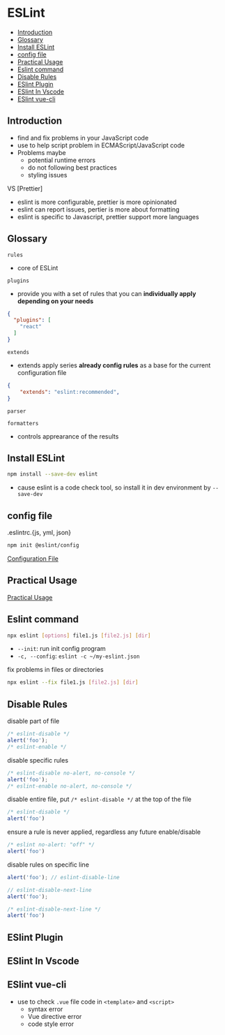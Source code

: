 # ESLint

* [Introduction](#introduction)
* [Glossary](#glossary)
* [Install ESLint](#install-eslint)
* [config file](#config-file)
* [Practical Usage](#practical-usage)
* [Eslint command](#eslint-command)
* [Disable Rules](#disable-rules)
* [ESlint Plugin](#eslint-plugin)
* [ESlint In Vscode](#eslint-in-vscode)
* [ESlint vue-cli](#eslint-vue-cli)

## Introduction

- find and fix problems in your JavaScript code
- use to help script problem in ECMAScript/JavaScript code
- Problems maybe
  - potential runtime errors
  - do not following best practices
  - styling issues

VS [Prettier]

- eslint is more configurable, prettier is more opinionated
- eslint can report issues, pertier is more about formatting
- eslint is specific to Javascript, prettier support more languages

## Glossary

`rules`

- core of ESLint

`plugins`

- provide you with a set of rules that you can **individually apply depending on your needs**

```json
{
  "plugins": [
    "react"
  ]
}
```

`extends`

- extends apply series **already config rules** as a base for the current configuration file

```json
{
    "extends": "eslint:recommended",
}
```

`parser`

`formatters`

- controls apprearance of the results

## Install ESLint

```bash
npm install --save-dev eslint
```

- cause eslint is a code check tool, so install it in dev environment by `--save-dev`

## config file

.eslintrc.{js, yml, json}

```bash
npm init @eslint/config
```

[Configuration File](eslint-configuration-file.md)

## Practical Usage

[Practical Usage](eslint-practical-usage.md)

## Eslint command

```bash
npx eslint [options] file1.js [file2.js] [dir]
```

- `--init`: run init config program
- `-c, --config`: `eslint -c ~/my-eslint.json`

fix problems in files or directories

```bash
npx eslint --fix file1.js [file2.js] [dir]
```

## Disable Rules

disable part of file

```js
/* eslint-disable */
alert('foo');
/* eslint-enable */
```

disable specific rules

```js
/* eslint-disable no-alert, no-console */
alert('foo');
/* eslint-enable no-alert, no-console */
```

disable entire file, put `/* eslint-disable */` at the top of the file

```js
/* eslint-disable */
alert('foo')
```

ensure a rule is never applied, regardless any future enable/disable

```js
/* eslint no-alert: "off" */
alert('foo')
```

disable rules on specific line

```js
alert('foo'); // eslint-disable-line

// eslint-disable-next-line
alert('foo');

/* eslint-disable-next-line */
alert('foo')
```

## ESlint Plugin

## ESlint In Vscode

## ESlint vue-cli

- use to check `.vue` file code in `<template>` and `<script>`
  - syntax error
  - Vue directive error
  - code style error
